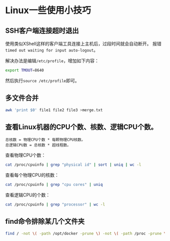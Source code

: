 # Linux一些使用小技巧

## SSH客户端连接超时退出

使用类似XShell这样的客户端工具连接上主机后，过段时间就会自动断开。 报错`timed out waiting for input auto-logout`。

解决办法是编辑`/etc/profile`，增加如下内容：

```bash
export TMOUT=8640
```

然后执行`source /etc/profile`即可。

## 多文件合并

```bash
awk 'print $0' file1 file2 file3 >merge.txt
```

## 查看Linux机器的CPU个数、核数、逻辑CPU个数。

    总核数 = 物理CPU个数 * 每颗物理CPU核数。
    总逻辑CPU数 = 总核数 * 超线程数。

查看物理CPU个数：

```bash
cat /proc/cpuinfo | grep "physical id" | sort | uniq | wc -l
```

查看每个物理CPU的核数：

```bash
cat /proc/cpuinfo | grep "cpu cores" | uniq
```

查看逻辑CPU的个数：

```bash
cat /proc/cpuinfo | grep "processor" | wc -l
```

## find命令排除某几个文件夹

```bash
find / -not \( -path /opt/docker -prune \) -not \( -path /proc -prune \) -nouser
```


